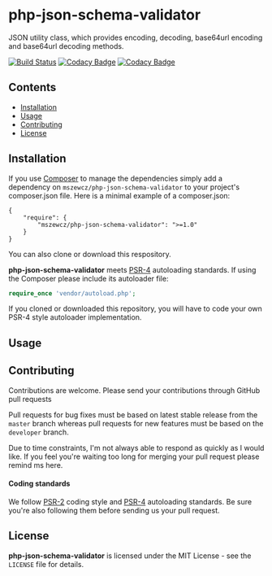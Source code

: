 # php-json-schema-validator
JSON utility class, which provides encoding, decoding, base64url encoding and base64url decoding methods.

[![Build Status](https://travis-ci.com/mszewcz/php-json-schema-validator.svg?token=SKHyUu7D9k2gxfy5aKpX&branch=develop)](https://travis-ci.com/mszewcz/php-json-schema-validator)
[![Codacy Badge](https://api.codacy.com/project/badge/Grade/7250655a51e747c6bd5d099d4240e9cf)](https://www.codacy.com?utm_source=github.com&amp;utm_medium=referral&amp;utm_content=mszewcz/php-json-schema-validator&amp;utm_campaign=Badge_Grade)
[![Codacy Badge](https://api.codacy.com/project/badge/Coverage/7250655a51e747c6bd5d099d4240e9cf)](https://www.codacy.com?utm_source=github.com&amp;utm_medium=referral&amp;utm_content=mszewcz/php-json-schema-validator&amp;utm_campaign=Badge_Coverage)

## Contents
* [Installation](#Installation)
* [Usage](#Usage)
* [Contributing](#Contributing)
* [License](#License)


<a name="Installation"></a>
## Installation
If you use [Composer][composer] to manage the dependencies simply add a dependency on ```mszewcz/php-json-schema-validator``` to 
your project's composer.json file. Here is a minimal example of a composer.json:
```
{
    "require": {
        "mszewcz/php-json-schema-validator": ">=1.0"
    }
}
```
You can also clone or download this respository.

**php-json-schema-validator** meets [PSR-4][psr4] autoloading standards. If using the Composer please include its autoloader file:
```php
require_once 'vendor/autoload.php';
```
If you cloned or downloaded this repository, you will have to code your own PSR-4 style autoloader implementation.

<a name="Usage"></a>
## Usage

<a name="Contributing"></a>
## Contributing
Contributions are welcome. Please send your contributions through GitHub pull requests 

Pull requests for bug fixes must be based on latest stable release from the ```master``` branch whereas pull requests for new features must be based on the ```developer``` branch.

Due to time constraints, I'm not always able to respond as quickly as I would like. If you feel you're waiting too long for merging your pull request please remind ms here.

#### Coding standards
We follow [PSR-2][psr2] coding style and [PSR-4][psr4] autoloading standards. Be sure you're also following them before sending us your pull request.


<a name="License"></a>
## License
**php-json-schema-validator** is licensed under the MIT License - see the ```LICENSE``` file for details.

[composer]:http://getcomposer.org/
[psr2]:http://www.php-fig.org/psr/psr-2/
[psr4]:http://www.php-fig.org/psr/psr-4/
